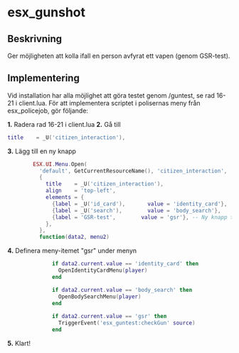 # esx_gunshot
## Beskrivning
Ger möjligheten att kolla ifall en person avfyrat ett vapen (genom GSR-test).

## Implementering
Vid installation har alla möjlighet att göra testet genom /guntest, se rad 16-21 i client.lua. För att implementera scriptet i polisernas meny från esx_policejob, gör följande:

**1.** Radera rad 16-21 i client.lua
**2.** Gå till 
```LUA
title    = _U('citizen_interaction'),
```
**3.** Lägg till en ny knapp
```LUA
        ESX.UI.Menu.Open(
          'default', GetCurrentResourceName(), 'citizen_interaction',
          {
            title    = _U('citizen_interaction'),
            align    = 'top-left',
            elements = {
              {label = _U('id_card'),       value = 'identity_card'},
              {label = _U('search'),        value = 'body_search'},
              {label = 'GSR-test',        value = 'gsr'}, -- Ny knapp tillagd här
            },
          },
          function(data2, menu2)
```

**4.** Definera meny-itemet "gsr" under menyn
```LUA
              if data2.current.value == 'identity_card' then
                OpenIdentityCardMenu(player)
              end

              if data2.current.value == 'body_search' then
                OpenBodySearchMenu(player)
              end
              
              if data2.current.value == 'gsr' then
                TriggerEvent('esx_guntest:checkGun' source)
              end
```

**5.** Klart!
